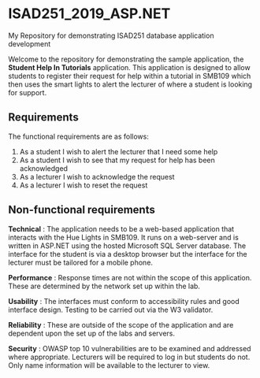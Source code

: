 # ISAD251_2019_ASP.NET
My Repository for demonstrating ISAD251 database application development

Welcome to the repository for demonstrating the sample application, the **Student Help In Tutorials** application.  This application is designed to allow students to register their request for help within a tutorial in SMB109 which then uses the smart lights to alert the lecturer of where a student is looking for support.

## Requirements
The functional requirements are as follows:
1.	As a student I wish to alert the lecturer that I need some help
2.	As a student I wish to see that my request for help has been acknowledged
3.	As a lecturer I wish to acknowledge the request
4.	As a lecturer I wish to reset the request

## Non-functional requirements
**Technical** : The application needs to be a web-based application that interacts with the Hue Lights in SMB109.  It runs on a web-server and is written in ASP.NET using the hosted Microsoft SQL Server database.  The interface for the student is via a desktop browser but the interface for the lecturer must be tailored for a mobile phone.

**Performance** : Response times are not within the scope of this application.  These are determined by the network set up within the lab.

**Usability** : The interfaces must conform to accessibility rules and good interface design.  Testing to be carried out via the W3 validator.

**Reliability** : These are outside of the scope of the application and are dependent upon the set up of the labs and servers.

**Security** : OWASP top 10 vulnerabilities are to be examined and addressed where appropriate.  Lecturers will be required to log in but students do not.  Only name information will be available to the lecturer to view.
